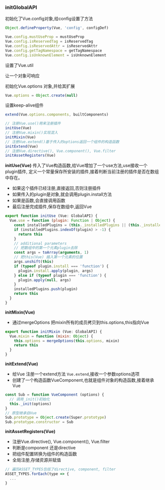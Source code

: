 ### initGlobalAPI
初始化了Vue.config对象,给config设置了方法

```javascript
Object.defineProperty(Vue, 'config', configDef)

Vue.config.mustUseProp = mustUseProp
Vue.config.isReservedTag = isReservedTag
Vue.config.isReservedAttr = isReservedAttr
Vue.config.getTagNamespace = getTagNamespace
Vue.config.isUnknownElement = isUnknownElement
```
设置了Vue.util

让一个对象可响应

初始化Vue.options 对象,并给其扩展
```js
Vue.options = Object.create(null)
```
设置keep-alive组件

```js
extend(Vue.options.components, builtComponents)

// 注册Vue.use()用来注册插件
initUse(Vue)
// 注册Vue.mixin()实现混入
initMixin(Vue)
// 注册Vue.extend()基于传入的options返回一个组件的构造函数
initExtend(Vue)
// 注册Vue.directive(), Vue.component(), Vue.filter
initAssetRegisters(Vue)
```
**initUse(Vue)**
传入了Vue构造函数,给Vue增加了一个use方法,use接收一个plugin插件, 定义一个常量保存所安装的插件,接着判断当前注册的插件是否在数组中存在。
- 如果这个插件已经注册,直接返回,否则注册插件
- 如果传入的plugin是对象,就会调用plugin.install方法
- 如果是函数,会直接调用函数
- 最后注册完成插件,保存在数组中,返回Vue
```js
export function initUse (Vue: GlobalAPI) {
  Vue.use = function (plugin: Function | Object) {
    const installedPlugins = (this._installedPlugins || (this._installedPlugins = []))
    if (installedPlugins.indexOf(plugin) > -1) {
      return this
    }
    // additional parameters
    // 把数组中的第一个元素plugin去除
    const args = toArray(arguments, 1)
    // 把this(Vue) 插入第一个元素的位置
    args.unshift(this)
    if (typeof plugin.install === 'function') {
      plugin.install.apply(plugin, args)
    } else if (typeof plugin === 'function') {
      plugin.apply(null, args)
    }
    installedPlugins.push(plugin)
    return this
  }
}
```

**initMixin(Vue)**
- 通过mergeOptions 把mixin所有的成员拷贝到this.options,this指向Vue
```js
export function initMixin (Vue: GlobalAPI) {
  Vue.mixin = function (mixin: Object) {
    this.options = mergeOptions(this.options, mixin)
    return this
  }
}
```

**initExtend(Vue)**
- 给Vue 注册一个extend方法 `Vue.extend`,接收一个参数options选项
- 创建了一个构造函数VueComponent,也就是组件对象的构造函数,接着继承Vue
```javascript
const Sub = function VueComponent (options) {
  // 调用_init()初始化
  this._init(options)
}
// 原型继承自Vue
Sub.prototype = Object.create(Super.prototype)
Sub.prototype.constructor = Sub
```

**initAssetRegisters(Vue)**

- 注册Vue.directive(), Vue.component(), Vue.filter
- 判断是component 还是directive
- 把组件配置转换为组件的构造函数
- 全局注册,存储资源并赋值
```js
// 遍历ASSET_TYPES包括了directive, component, filter
ASSET_TYPES.forEach(type => {
  ...
}
```